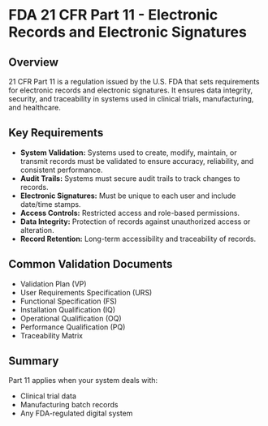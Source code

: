 # FDA 21 CFR Part 11 - Electronic Records and Electronic Signatures

## Overview
21 CFR Part 11 is a regulation issued by the U.S. FDA that sets requirements for electronic records and electronic signatures. It ensures data integrity, security, and traceability in systems used in clinical trials, manufacturing, and healthcare.

## Key Requirements
- **System Validation:** Systems used to create, modify, maintain, or transmit records must be validated to ensure accuracy, reliability, and consistent performance.
- **Audit Trails:** Systems must secure audit trails to track changes to records.
- **Electronic Signatures:** Must be unique to each user and include date/time stamps.
- **Access Controls:** Restricted access and role-based permissions.
- **Data Integrity:** Protection of records against unauthorized access or alteration.
- **Record Retention:** Long-term accessibility and traceability of records.

## Common Validation Documents
- Validation Plan (VP)
- User Requirements Specification (URS)
- Functional Specification (FS)
- Installation Qualification (IQ)
- Operational Qualification (OQ)
- Performance Qualification (PQ)
- Traceability Matrix

## Summary
Part 11 applies when your system deals with:
- Clinical trial data
- Manufacturing batch records
- Any FDA-regulated digital system

